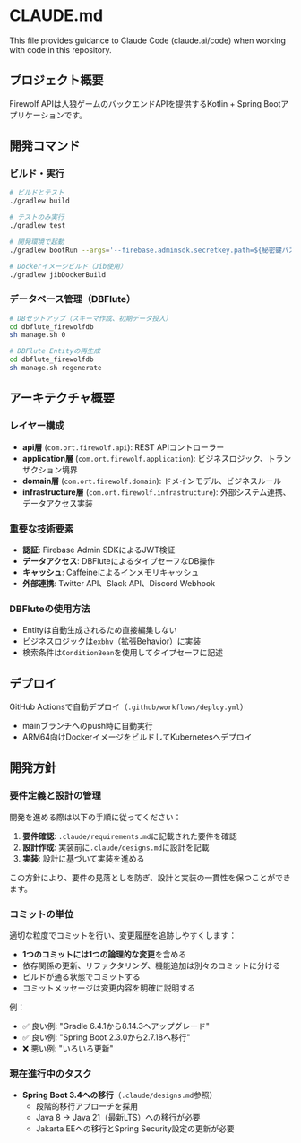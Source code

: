 # CLAUDE.md

This file provides guidance to Claude Code (claude.ai/code) when working with code in this repository.

## プロジェクト概要

Firewolf APIは人狼ゲームのバックエンドAPIを提供するKotlin + Spring Bootアプリケーションです。

## 開発コマンド

### ビルド・実行
```bash
# ビルドとテスト
./gradlew build

# テストのみ実行
./gradlew test

# 開発環境で起動
./gradlew bootRun --args='--firebase.adminsdk.secretkey.path=${秘密鍵パス} --firebase.database.url=${FirebaseデータベースURL}'

# Dockerイメージビルド（Jib使用）
./gradlew jibDockerBuild
```

### データベース管理（DBFlute）
```bash
# DBセットアップ（スキーマ作成、初期データ投入）
cd dbflute_firewolfdb
sh manage.sh 0

# DBFlute Entityの再生成
cd dbflute_firewolfdb
sh manage.sh regenerate
```

## アーキテクチャ概要

### レイヤー構成
- **api層** (`com.ort.firewolf.api`): REST APIコントローラー
- **application層** (`com.ort.firewolf.application`): ビジネスロジック、トランザクション境界
- **domain層** (`com.ort.firewolf.domain`): ドメインモデル、ビジネスルール
- **infrastructure層** (`com.ort.firewolf.infrastructure`): 外部システム連携、データアクセス実装

### 重要な技術要素
- **認証**: Firebase Admin SDKによるJWT検証
- **データアクセス**: DBFluteによるタイプセーフなDB操作
- **キャッシュ**: Caffeineによるインメモリキャッシュ
- **外部連携**: Twitter API、Slack API、Discord Webhook

### DBFluteの使用方法
- Entityは自動生成されるため直接編集しない
- ビジネスロジックは`exbhv`（拡張Behavior）に実装
- 検索条件は`ConditionBean`を使用してタイプセーフに記述

## デプロイ
GitHub Actionsで自動デプロイ（`.github/workflows/deploy.yml`）
- mainブランチへのpush時に自動実行
- ARM64向けDockerイメージをビルドしてKubernetesへデプロイ

## 開発方針

### 要件定義と設計の管理
開発を進める際は以下の手順に従ってください：

1. **要件確認**: `.claude/requirements.md`に記載された要件を確認
2. **設計作成**: 実装前に`.claude/designs.md`に設計を記載
3. **実装**: 設計に基づいて実装を進める

この方針により、要件の見落としを防ぎ、設計と実装の一貫性を保つことができます。

### コミットの単位
適切な粒度でコミットを行い、変更履歴を追跡しやすくします：

- **1つのコミットには1つの論理的な変更**を含める
- 依存関係の更新、リファクタリング、機能追加は別々のコミットに分ける
- ビルドが通る状態でコミットする
- コミットメッセージは変更内容を明確に説明する

例：
- ✅ 良い例: "Gradle 6.4.1から8.14.3へアップグレード"
- ✅ 良い例: "Spring Boot 2.3.0から2.7.18へ移行"
- ❌ 悪い例: "いろいろ更新"

### 現在進行中のタスク
- **Spring Boot 3.4への移行**（`.claude/designs.md`参照）
  - 段階的移行アプローチを採用
  - Java 8 → Java 21（最新LTS）への移行が必要
  - Jakarta EEへの移行とSpring Security設定の更新が必要